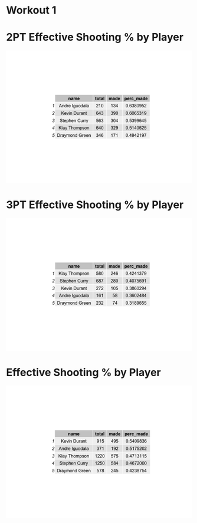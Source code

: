 Workout 1
================

2PT Effective Shooting % by Player
==================================

![](workout01-ganesh-muthu_files/figure-markdown_github/chart1-1.png)

3PT Effective Shooting % by Player
==================================

![](workout01-ganesh-muthu_files/figure-markdown_github/chart2-1.png)

Effective Shooting % by Player
==============================

![](workout01-ganesh-muthu_files/figure-markdown_github/chart3-1.png)
